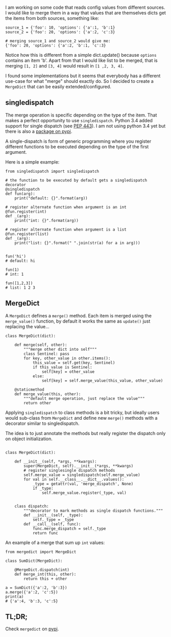 <!--
.. title: Merging dicts using singledispatch
.. slug: python-mergedict-singledispatch
.. date: 2013/12/15 00:00
.. tags: python
-->


I am working on some code that reads config values from different sources.
I would like to merge them in a way that values that are themselves dicts
get the items from both sources, something like:

~~~{.python}
source_1 = {'foo': 10, 'options': {'a':1, 'b':1}
source_2 = {'foo': 20, 'options': {'a':2, 'c':3}

# merging source_1 and source_2 would give me:
{'foo': 20, 'options': {'a':2, 'b':1, 'c':3}
~~~

Notice how this is different from a simple dict.update()
because `options` contains an item 'b'.
Apart from that I would like list to be merged, that is
merging `[1, 2]` and `[3, 4]` would result in `[1 ,2, 3, 4]`.

I found some implementations but it seems that everybody has a
different use-case for what "merge" should exactly do.
So I decided to create a `MergeDict` that can be easily extended/configured.


singledispatch
-----------------

The merge operation is specific depending on the type of the item.
That makes a perfect opportunity to use `singledispatch`.
Python 3.4 added support for single dispatch (see [PEP 443](http://www.python.org/dev/peps/pep-0443/)). I am not using python 3.4 yet but there is also a [package on pypi](https://pypi.python.org/pypi/singledispatch).

A single-dispatch is form of generic programming where you register
different functions to be executed depending on the type of the first argument.


Here is a simple example:

~~~{.python}
from singledispatch import singledispatch

# the function to be executed by default gets a singledispatch decorator
@singledispatch
def fun(arg):
    print("default: {}".format(arg))

# register alternate function when argument is an int
@fun.register(int)
def _(arg):
    print("int: {}".format(arg))

# register alternate function when argument is a list
@fun.register(list)
def _(arg):
    print("list: {}".format(" ".join(str(a) for a in arg)))


fun('hi')
# default: hi

fun(1)
# int: 1

fun([1,2,3])
# list: 1 2 3

~~~


MergeDict
------------

A `MergeDict` defines a `merge()` method.
Each item is merged using the `merge_value()` function,
by default it works the same as `update()` just replacing
the value...


~~~{.python}
class MergeDict(dict):

    def merge(self, other):
        """merge other dict into self"""
        class Sentinel: pass
        for key, other_value in other.items():
            this_value = self.get(key, Sentinel)
            if this_value is Sentinel:
                self[key] = other_value
            else:
                self[key] = self.merge_value(this_value, other_value)

    @staticmethod
    def merge_value(this, other):
        """default merge operation, just replace the value"""
        return other
~~~

Applying `singledispatch` to class methods is a bit tricky,
but ideally users would sub-class from `MergeDict` and define new
`merge()` methods with a decorator similar to singledispatch.

The idea is to just annotate the methods but really register the dispatch
only on object initialization.

~~~{.python}

class MergeDict(dict):

    def __init__(self, *args, **kwargs):
        super(MergeDict, self).__init__(*args, **kwargs)
        # register singlesingle dispatch methods
        self.merge_value = singledispatch(self.merge_value)
        for val in self.__class__.__dict__.values():
            _type = getattr(val, 'merge_dispatch', None)
            if _type:
                self.merge_value.register(_type, val)


    class dispatch:
        """decorator to mark methods as single dispatch functions."""
        def __init__(self, _type):
            self._type = _type
        def __call__(self, func):
            func.merge_dispatch = self._type
            return func
~~~

An example of a merge that sum up `int` values:

~~~{.python}
from mergedict import MergeDict

class SumDict(MergeDict):

    @MergeDict.dispatch(int)
    def merge_int(this, other):
        return this + other

a = SumDict({'a':2, 'b':3})
a.merge({'a':2, 'c':5})
print(a)
# {'a':4, 'b':3, 'c':5}
~~~

TL;DR;
-------

Check `mergedict` on [pypi](https://pypi.python.org/pypi/mergedict).
